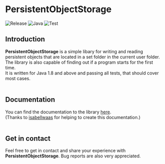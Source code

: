 # PersistentObjectStorage
![Release](https://img.shields.io/badge/Release-1.0.0-9cf)
![Java](https://img.shields.io/badge/Java-1.8-9cf)
![Test](https://img.shields.io/badge/Test-passing-blue)

## Introduction
**PersistentObjectStorage** is a simple libary for writing and reading persistent objects that are located in a set folder in the current user folder. The library is also capable of finding out if a program starts for the first time.<br>
It is written for Java 1.8 and above and passing all tests, that should cover most cases.
<br>
<br>

## Documentation
You can find the documentation to the library [here](https://stevensolleder.github.io/PersistentObjectStorage/).<br>
(Thanks to [isabellwaas](https://github.com/isabellwaas) for helping to create this documentation.)
<br>
<br>

## Get in contact
Feel free to get in contact and share your experience with **PersistentObjectStorage**. Bug reports are also very appreciated.
